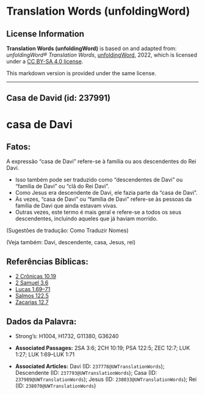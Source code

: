 # Translation Words (unfoldingWord)

## License Information

**Translation Words (unfoldingWord)** is based on and adapted from: _unfoldingWord® Translation Words_, [unfoldingWord](https://unfoldingword.org/utw), 2022, which is licensed under a [CC BY-SA 4.0 license](https://creativecommons.org/licenses/by-sa/4.0/legalcode.en).

This markdown version is provided under the same license.



--------------------------------

## Casa de David (id: 237991)

casa de Davi
============

Fatos:
------

A expressão “casa de Davi” refere\-se à família ou aos descendentes do Rei Davi.

* Isso também pode ser traduzido como “descendentes de Davi” ou “família de Davi” ou “clã do Rei Davi”.
* Como Jesus era descendente de Davi, ele fazia parte da “casa de Davi”.
* Às vezes, “casa de Davi” ou “família de Davi” refere\-se às pessoas da família de Davi que ainda estavam vivas.
* Outras vezes, este termo é mais geral e refere\-se a todos os seus descendentes, incluindo aqueles que já haviam morrido.

(Sugestões de tradução: Como Traduzir Nomes)

(Veja também: Davi, descendente, casa, Jesus, rei)

Referências Bíblicas:
---------------------

* [2 Crônicas 10\.19](https://ref.ly/2Chr10:19)
* [2 Samuel 3\.6](https://ref.ly/2Sam3:6)
* [Lucas 1\.69–71](https://ref.ly/Luke1:69-Luke1:71)
* [Salmos 122\.5](https://ref.ly/Ps122:5)
* [Zacarias 12\.7](https://ref.ly/Zech12:7)

Dados da Palavra:
-----------------

* Strong’s: H1004, H1732, G11380, G36240

* **Associated Passages:** 2SA 3:6; 2CH 10:19; PSA 122:5; ZEC 12:7; LUK 1:27; LUK 1:69–LUK 1:71
* **Associated Articles:** Davi (ID: `237778@UWTranslationWords`); Descendente (ID: `237793@UWTranslationWords`); Casa (ID: `237989@UWTranslationWords`); Jesus (ID: `238033@UWTranslationWords`); Rei (ID: `238070@UWTranslationWords`)

